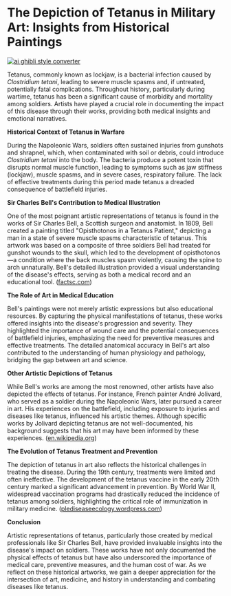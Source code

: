 # The Depiction of Tetanus in Military Art: Insights from Historical Paintings

[![ai ghibli style converter](https://i.imgur.com/dwt8Y5G.gif)](https://witbeam.net/slzx)

Tetanus, commonly known as lockjaw, is a bacterial infection caused by *Clostridium tetani*, leading to severe muscle spasms and, if untreated, potentially fatal complications. Throughout history, particularly during wartime, tetanus has been a significant cause of morbidity and mortality among soldiers. Artists have played a crucial role in documenting the impact of this disease through their works, providing both medical insights and emotional narratives.

**Historical Context of Tetanus in Warfare**

During the Napoleonic Wars, soldiers often sustained injuries from gunshots and shrapnel, which, when contaminated with soil or debris, could introduce *Clostridium tetani* into the body. The bacteria produce a potent toxin that disrupts normal muscle function, leading to symptoms such as jaw stiffness (lockjaw), muscle spasms, and in severe cases, respiratory failure. The lack of effective treatments during this period made tetanus a dreaded consequence of battlefield injuries.

**Sir Charles Bell's Contribution to Medical Illustration**

One of the most poignant artistic representations of tetanus is found in the works of Sir Charles Bell, a Scottish surgeon and anatomist. In 1809, Bell created a painting titled "Opisthotonos in a Tetanus Patient," depicting a man in a state of severe muscle spasms characteristic of tetanus. This artwork was based on a composite of three soldiers Bell had treated for gunshot wounds to the skull, which led to the development of opisthotonos—a condition where the back muscles spasm violently, causing the spine to arch unnaturally. Bell's detailed illustration provided a visual understanding of the disease's effects, serving as both a medical record and an educational tool. ([factsc.com](https://factsc.com/charles-bells-tetanus-painting/?utm_source=openai))

**The Role of Art in Medical Education**

Bell's paintings were not merely artistic expressions but also educational resources. By capturing the physical manifestations of tetanus, these works offered insights into the disease's progression and severity. They highlighted the importance of wound care and the potential consequences of battlefield injuries, emphasizing the need for preventive measures and effective treatments. The detailed anatomical accuracy in Bell's art also contributed to the understanding of human physiology and pathology, bridging the gap between art and science.

**Other Artistic Depictions of Tetanus**

While Bell's works are among the most renowned, other artists have also depicted the effects of tetanus. For instance, French painter André Jolivard, who served as a soldier during the Napoleonic Wars, later pursued a career in art. His experiences on the battlefield, including exposure to injuries and diseases like tetanus, influenced his artistic themes. Although specific works by Jolivard depicting tetanus are not well-documented, his background suggests that his art may have been informed by these experiences. ([en.wikipedia.org](https://en.wikipedia.org/wiki/Andr%C3%A9_Jolivard?utm_source=openai))

**The Evolution of Tetanus Treatment and Prevention**

The depiction of tetanus in art also reflects the historical challenges in treating the disease. During the 19th century, treatments were limited and often ineffective. The development of the tetanus vaccine in the early 20th century marked a significant advancement in prevention. By World War II, widespread vaccination programs had drastically reduced the incidence of tetanus among soldiers, highlighting the critical role of immunization in military medicine. ([plediseaseecology.wordpress.com](https://plediseaseecology.wordpress.com/2021/07/16/tetanus-during-the-napoleonic-wars/?utm_source=openai))

**Conclusion**

Artistic representations of tetanus, particularly those created by medical professionals like Sir Charles Bell, have provided invaluable insights into the disease's impact on soldiers. These works have not only documented the physical effects of tetanus but have also underscored the importance of medical care, preventive measures, and the human cost of war. As we reflect on these historical artworks, we gain a deeper appreciation for the intersection of art, medicine, and history in understanding and combating diseases like tetanus.